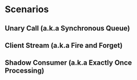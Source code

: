 # Scenarios

## Unary Call (a.k.a Synchronous Queue)

## Client Stream (a.k.a Fire and Forget)

## Shadow Consumer (a.k.a Exactly Once Processing)